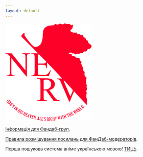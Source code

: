 ```yaml
---
layout: default
---
```



![Branching](https://raw.githubusercontent.com/ukushu/nerv-search-site/master/nerv.png)

[Інформація для Фандаб-груп](./4FanDubStudios.html).

[Правила розміщування посилань для ФанДаб-модераторів](./LinkRules.md.html).


Перша пошукова система аніме українською мовою! [ТИЦЬ](https://t.me/NERV_search_bot).




